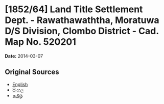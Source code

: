 # [1852/64] Land Title Settlement Dept. - Rawathawaththa, Moratuwa D/S Division, Clombo District - Cad. Map No. 520201

**Date:** 2014-03-07

## Original Sources

- [English](https://documents.gov.lk/view/extra-gazettes/2014/3/1852-64_E.pdf)
- [සිංහල](https://documents.gov.lk/view/extra-gazettes/2014/3/1852-64_S.pdf)
- [தமிழ்](https://documents.gov.lk/view/extra-gazettes/2014/3/1852-64_T.pdf)
